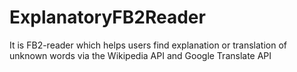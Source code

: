 # ExplanatoryFB2Reader
It is FB2-reader which helps users find explanation or translation of unknown words via the Wikipedia API and Google Translate API
